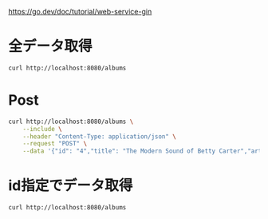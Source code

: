 https://go.dev/doc/tutorial/web-service-gin

# 全データ取得
```sh
curl http://localhost:8080/albums
```

# Post
```sh
curl http://localhost:8080/albums \
    --include \
    --header "Content-Type: application/json" \
    --request "POST" \
    --data '{"id": "4","title": "The Modern Sound of Betty Carter","artist": "Betty Carter","price": 49.99}'
```

# id指定でデータ取得
```sh
curl http://localhost:8080/albums
```
